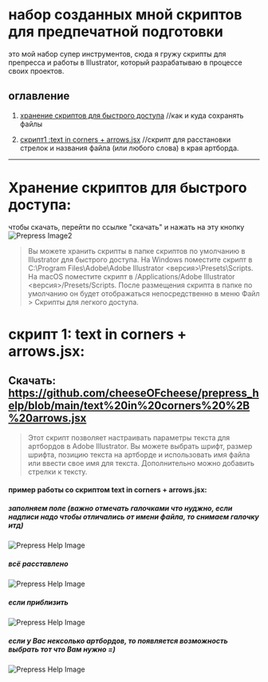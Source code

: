 # набор созданных мной скриптов для предпечатной подготовки
это мой набор супер инструментов, сюда я гружу скрипты для препресса и работы в Illustrator, который разрабатываю в процессе своих проектов.

## оглавление
1) [хранение скриптов для быстрого доступа](#title1)
//как и куда сохранять файлы

2) [скрипт1 :text in corners + arrows.jsx](#title2)
//скрипт для расстановки стрелок и названия файла (или любого слова) в края артборда.



------------------------------------------------------------------
# <a id="title1">Хранение скриптов для быстрого доступа:</a>

чтобы скачать, перейти по ссылке "скачать" и нажать на эту кнопку 
![Prepress Image2](https://github.com/cheeseOFcheese/prepress_help/blob/main/image/2.png)  

> Вы можете хранить скрипты в папке скриптов по умолчанию в Illustrator для быстрого доступа.
На Windows поместите скрипт в C:\Program Files\Adobe\Adobe Illustrator <версия>\Presets\Scripts.
На macOS поместите скрипт в /Applications/Adobe Illustrator <версия>/Presets/Scripts.
После размещения скрипта в папке по умолчанию он будет отображаться непосредственно в меню Файл > Скрипты для легкого доступа.

# <a id="title2">скрипт 1: text in corners + arrows.jsx:</a>  

## Скачать: https://github.com/cheeseOFcheese/prepress_help/blob/main/text%20in%20corners%20%2B%20arrows.jsx 
> Этот скрипт позволяет настраивать параметры текста для артбордов в Adobe Illustrator.
Вы можете выбрать шрифт, размер шрифта, позицию текста на артборде и использовать имя файла или ввести свое имя для текста. Дополнительно можно добавить стрелки к тексту.
#### пример работы со скриптом text in corners + arrows.jsx:
##### заполняем поле (важно отмечать галочками что нуджно, если надписи надо чтобы отличались от имени файла, то снимаем галочку итд)
![Prepress Help Image](https://github.com/cheeseOFcheese/prepress_help/blob/main/image/se0.png)
##### всё расставлено
![Prepress Help Image](https://github.com/cheeseOFcheese/prepress_help/blob/main/image/se2.png)
##### если приблизить
![Prepress Help Image](https://github.com/cheeseOFcheese/prepress_help/blob/main/image/se1.png)
##### если у Вас нексолько артбордов, то появляется возможность выбрать тот что Вам нужно =)
![Prepress Help Image](https://github.com/cheeseOFcheese/prepress_help/blob/main/image/se3.png)
